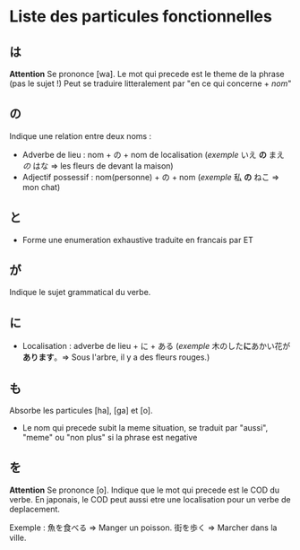 <!-- TITLE: Particules Fonctionnelles -->
<!-- SUBTITLE: Indiquent le role d'un mot dans la phrase -->

# Liste des particules fonctionnelles
## は
**Attention** Se prononce [wa].
Le mot qui precede est le theme de la phrase (pas le sujet !)
Peut se traduire litteralement par "en ce qui concerne + *nom*"

## の
Indique une relation entre deux noms :
- Adverbe de lieu : nom + の + nom de localisation (*exemple*  いえ **の** まえ *の* はな => les fleurs de devant la maison)
- Adjectif possessif : nom(personne) + の + nom (*exemple* 私 **の** ねこ => mon chat)

## と
- Forme une enumeration exhaustive traduite en francais par ET

## が
Indique le sujet grammatical du verbe.

## に
- Localisation : adverbe de lieu + に + ある (*exemple* 木のした**に**あかい花が**あります**。=> Sous l'arbre, il y a des fleurs rouges.)

## も
Absorbe les particules [ha], [ga] et [o].
- Le nom qui precede subit la meme situation, se traduit par "aussi", "meme" ou "non plus" si la phrase est negative

## を
**Attention** Se prononce [o].
Indique que le mot qui precede est le COD du verbe.
En japonais, le COD peut aussi etre une localisation pour un verbe de deplacement.

Exemple :
魚を食べる => Manger un poisson.
街を歩く => Marcher dans la ville.